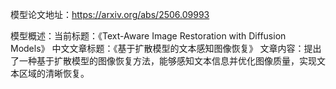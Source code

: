 模型论文地址：https://arxiv.org/abs/2506.09993

模型概述：当前标题：《Text-Aware Image Restoration with Diffusion Models》
中文文章标题：《基于扩散模型的文本感知图像恢复》
文章内容：提出了一种基于扩散模型的图像恢复方法，能够感知文本信息并优化图像质量，实现文本区域的清晰恢复。
